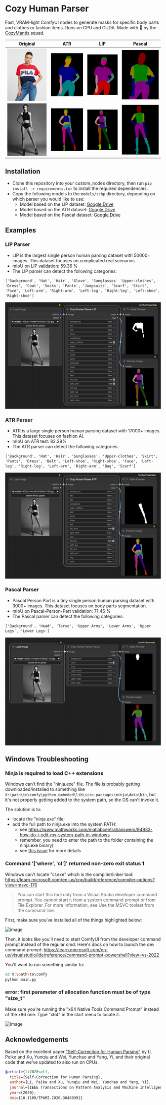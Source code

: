# Cozy Human Parser

Fast, VRAM-light ComfyUI nodes to generate masks for specific body parts and clothes or fashion items. Runs on CPU and CUDA.
Made with 💚 by the [CozyMantis](https://cozymantis.gumroad.com/) squad.

| Original              | ATR                      | LIP                      | Pascal                      |
| --------------------- | ------------------------ | ------------------------ | ------------------------ |
| ![](assets/demo2.jpg) | ![](assets/demo2atr.png) | ![](assets/demo2lip.png) | ![](assets/demo2pascal.png) |
| ![](assets/demo3.jpg) | ![](assets/demo3atr.png) | ![](assets/demo3lip.png) | ![](assets/demo3pascal.png) |

## Installation

- Clone this repository into your custom_nodes directory, then run `pip install -r requirements.txt` to install the required dependencies.
- Copy the following models to the `models/schp` directory, depending on which parser you would like to use:
  - Model based on the LIP dataset: [Google Drive](https://drive.google.com/file/d/1k4dllHpu0bdx38J7H28rVVLpU-kOHmnH/view?usp=sharing)
  - Model based on the ATR dataset: [Google Drive](https://drive.google.com/file/d/1ruJg4lqR_jgQPj-9K0PP-L2vJERYOxLP/view?usp=sharing)
  - Model based on the Pascal dataset: [Google Drive](https://drive.google.com/file/d/1E5YwNKW2VOEayK9mWCS3Kpsxf-3z04ZE/view?usp=sharing)

## Examples

### LIP Parser

- LIP is the largest single person human parsing dataset with 50000+ images. This dataset focuses on complicated real scenarios.
- mIoU on LIP validation: 59.36 %
- The LIP parser can detect the following categories:

```
['Background', 'Hat', 'Hair', 'Glove', 'Sunglasses' 'Upper-clothes', 'Dress', 'Coat', 'Socks', 'Pants', 'Jumpsuits', 'Scarf', 'Skirt', 'Face', 'Left-arm', 'Right-arm', 'Left-leg', 'Right-leg', 'Left-shoe', 'Right-shoe']
```

![assets/lipexample.png](assets/lipexample.png)

### ATR Parser

- ATR is a large single person human parsing dataset with 17000+ images. This dataset focuses on fashion AI.
- mIoU on ATR test: 82.29%
- The ATR parser can detect the following categories:

```
['Background', 'Hat', 'Hair', 'Sunglasses', 'Upper-clothes', 'Skirt', 'Pants', 'Dress', 'Belt', 'Left-shoe', 'Right-shoe', 'Face', 'Left-leg', 'Right-leg', 'Left-arm', 'Right-arm', 'Bag', 'Scarf']
```

![assets/atrexample.png](assets/atrexample.png)

### Pascal Parser

- Pascal Person Part is a tiny single person human parsing dataset with 3000+ images. This dataset focuses on body parts segmentation.
- mIoU on Pascal-Person-Part validation: 71.46 %
- The Pascal parser can detect the following categories:

```
['Background', 'Head', 'Torso', 'Upper Arms', 'Lower Arms', 'Upper Legs', 'Lower Legs']
```

![assets/pascalexample.png](assets/pascalexample.png)

## Windows Troubleshooting

### Ninja is required to load C++ extensions

Windows can't find the "ninja.exe" file. The file is probably getting downloaded/installed to something like `X:\path\to\comfy\python_embeded\lib\site-packages\ninja\data\bin`, but it's not properly getting added to the system path, so the OS can't invoke it.

The solution is to:
- locate the "ninja.exe" file;
- add the full path to ninja.exe into the system PATH:
  - see https://www.mathworks.com/matlabcentral/answers/94933-how-do-i-edit-my-system-path-in-windows
  - remember, you need to enter the path to the folder containing the ninja.exe binary)
  - see [this issue](https://github.com/cozymantis/human-parser-comfyui-node/issues/3) for more details
 
### Command '['where', 'cl']' returned non-zero exit status 1

Windows can't locate "cl.exe" which is the compiler/linker tool: https://learn.microsoft.com/en-us/cpp/build/reference/compiler-options?view=msvc-170

> You can start this tool only from a Visual Studio developer command prompt. You cannot start it from a system command prompt or from File Explorer. For more information, see Use the MSVC toolset from the command line.

First, make sure you've installed all of the things highlighted below:

![image](https://github.com/cozymantis/human-parser-comfyui-node/assets/5381731/76fbff32-be60-4120-a682-4fa7588e9bf4)

Then, it looks like you'll need to start ComfyUI from the developer command prompt instead of the regular cmd. Here's docs on how to launch the dev command prompt: https://learn.microsoft.com/en-us/visualstudio/ide/reference/command-prompt-powershell?view=vs-2022

You'll want to run something similar to:

```bash
cd X:\path\to\comfy
python main.py
```

### error: first parameter of allocation function must be of type "size_t"

Make sure you're running the "x64 Native Tools Command Prompt" instead of the x86 one. Type "x64" in the start menu to locate it.

![image](https://github.com/cozymantis/human-parser-comfyui-node/assets/5381731/120f5a1b-adf3-4fb1-a3df-5c0006ce0a6e)

## Acknowledgements

Based on the excellent paper ["Self-Correction for Human Parsing"](https://github.com/GoGoDuck912/Self-Correction-Human-Parsing) by Li, Peike and Xu, Yunqiu and Wei, Yunchao and Yang, Yi, and their original code that we've updated to also run on CPUs.

```bibtex
@article{li2020self,
  title={Self-Correction for Human Parsing}, 
  author={Li, Peike and Xu, Yunqiu and Wei, Yunchao and Yang, Yi},
  journal={IEEE Transactions on Pattern Analysis and Machine Intelligence}, 
  year={2020},
  doi={10.1109/TPAMI.2020.3048039}}
```
